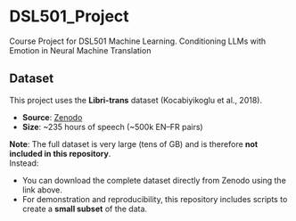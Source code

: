 # DSL501_Project

Course Project for DSL501 Machine Learning.
Conditioning LLMs with Emotion in Neural Machine Translation

## Dataset

This project uses the **Libri-trans** dataset (Kocabiyikoglu et al., 2018).

- **Source**: [Zenodo]([https://zenodo.org/record/XXXXX](https://zenodo.org/records/6482585#.YsmVBUhBxkg))  
- **Size**: ~235 hours of speech (~500k EN–FR pairs)

**Note**: The full dataset is very large (tens of GB) and is therefore **not included in this repository**.  
Instead:  
- You can download the complete dataset directly from Zenodo using the link above.  
- For demonstration and reproducibility, this repository includes scripts to create a **small subset** of the data.

